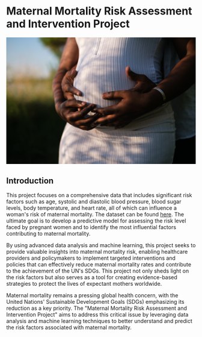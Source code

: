 # Maternal Mortality Risk Assessment and Intervention Project

![image](Photos/pexels-kei-scampa-3013668.jpg)

## Introduction

This project focuses on a comprehensive data that includes significant risk factors such as age, systolic and diastolic blood pressure, blood sugar levels, body temperature, and heart rate, all of which can influence a woman's risk of maternal mortality. The dataset can be found  [here](https://archive.ics.uci.edu/dataset/863/maternal+health+risk). The ultimate goal is to develop a predictive model for assessing the risk level faced by pregnant women and to identify the most influential factors contributing to maternal mortality.

By using advanced data analysis and machine learning, this project seeks to provide valuable insights into maternal mortality risk, enabling healthcare providers and policymakers to implement targeted interventions and policies that can effectively reduce maternal mortality rates and contribute to the achievement of the UN's SDGs. This project not only sheds light on the risk factors but also serves as a tool for creating evidence-based strategies to protect the lives of expectant mothers worldwide.

Maternal mortality remains a pressing global health concern, with the United Nations' Sustainable Development Goals (SDGs) emphasizing its reduction as a key priority. The "Maternal Mortality Risk Assessment and Intervention Project" aims to address this critical issue by leveraging data analysis and machine learning techniques to better understand and predict the risk factors associated with maternal mortality.
